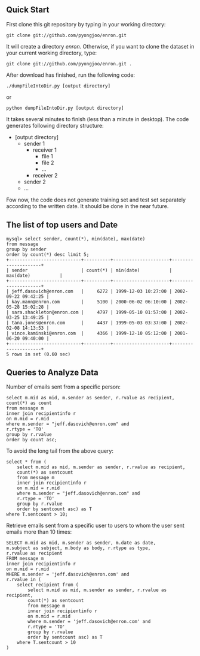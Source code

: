 <link href="http://kevinburke.bitbucket.org/markdowncss/markdown.css"
rel="stylesheet"></link>

## Quick Start

First clone this git repository by typing in your working directory:

    git clone git://github.com/pyongjoo/enron.git

It will create a directory *enron*. Otherwise, if you want to clone the dataset
in your current working directory, type:

    git clone git://github.com/pyongjoo/enron.git .

After download has finished, run the following code:

    ./dumpFileIntoDir.py [output directory]

or

    python dumpFileIntoDir.py [output directory]

It takes several minutes to finish (less than a minute in desktop). The code generates following directory structure:

- [output directory]
    - sender 1
        - receiver 1
            + file 1
            + file 2
            + ...
        - receiver 2
    - sender 2
    - ...

Fow now, the code does not generate training set and test set separately
according to the written date. It should be done in the near future.


## The list of top users and Date

    mysql> select sender, count(*), min(date), max(date)
    from message
    group by sender
    order by count(*) desc limit 5;
    +---------------------------+----------+---------------------+---------------------+
    | sender                    | count(*) | min(date)           | max(date)           |
    +---------------------------+----------+---------------------+---------------------+
    | jeff.dasovich@enron.com   |     6272 | 1999-12-03 10:27:00 | 2002-09-22 09:42:25 |
    | kay.mann@enron.com        |     5100 | 2000-06-02 06:10:00 | 2002-05-28 15:02:28 |
    | sara.shackleton@enron.com |     4797 | 1999-05-10 01:57:00 | 2002-03-25 13:49:25 |
    | tana.jones@enron.com      |     4437 | 1999-05-03 03:37:00 | 2002-02-08 14:13:53 |
    | vince.kaminski@enron.com  |     4366 | 1999-12-10 05:12:00 | 2001-06-20 09:40:00 |
    +---------------------------+----------+---------------------+---------------------+
    5 rows in set (0.60 sec)


## Queries to Analyze Data

Number of emails sent from a specific person:

    select m.mid as mid, m.sender as sender, r.rvalue as recipient,
    count(*) as count
    from message m
    inner join recipientinfo r
    on m.mid = r.mid
    where m.sender = "jeff.dasovich@enron.com" and
    r.rtype = 'TO'
    group by r.rvalue
    order by count asc;


To avoid the long tail from the above query:

    select * from (
        select m.mid as mid, m.sender as sender, r.rvalue as recipient,
        count(*) as sentcount
        from message m
        inner join recipientinfo r
        on m.mid = r.mid
        where m.sender = "jeff.dasovich@enron.com" and
        r.rtype = 'TO'
        group by r.rvalue
        order by sentcount asc) as T
    where T.sentcount > 10;


Retrieve emails sent from a specific user to users to whom the user sent emails more than 10 times:

    SELECT m.mid as mid, m.sender as sender, m.date as date,
    m.subject as subject, m.body as body, r.rtype as type,
    r.rvalue as recipient
    FROM message m
    inner join recipientinfo r
    on m.mid = r.mid
    WHERE m.sender = 'jeff.dasovich@enron.com' and
    r.rvalue in (
        select recipient from (
            select m.mid as mid, m.sender as sender, r.rvalue as recipient,
            count(*) as sentcount
            from message m
            inner join recipientinfo r
            on m.mid = r.mid
            where m.sender = 'jeff.dasovich@enron.com' and
            r.rtype = 'TO'
            group by r.rvalue
            order by sentcount asc) as T
        where T.sentcount > 10
    )
